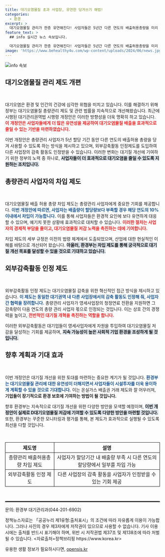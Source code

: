 ```yaml
---
title: 대기오염물질 초과 사업장, 유연한 당겨쓰기 해법!
categories:
  - 환경
excerpt: >
  대기오염물질 관리가 한층 유연해진다! 사업자들은 5년간 다른 연도의 배출허용총량을 미리 사용할 수 있으며, 외부의 감축활동도 인정받을 수 있게 된다. 이를 통해 대기질 개선 목표는 유지되면서 기업들의 시설 투자 예측 가능성이 높아진다.
feature_text: >
  ## info 실시간 뉴스 속보입니다.

  대기오염물질 관리가 한층 유연해진다! 사업자들은 5년간 다른 연도의 배출허용총량을 미리 사용할 수 있으며, 외부의 감축활동도 인정받을 수 있게 된다. 이를 통해 대기질 개선 목표는 유지되면서 기업들의 시설 투자 예측 가능성이 높아진다.
image: 'https://www.behealthy4u.com/wp-content/uploads/2024/06/news.jpg'
---
```


<p><img src="https://www.behealthy4u.com/wp-content/uploads/2024/06/news.jpg" alt="info 속보" /></p>

<h2 data-ke-size="size26">대기오염물질 관리 제도 개편</h2>

<p data-ke-size="size16">&nbsp;</p>

<p>대기오염은 환경 및 인간의 건강에 심각한 위협을 미치고 있습니다. 이를 해결하기 위해 정부는 대기오염물질 총량관리 제도 및 관련 법률을 지속적으로 개선해왔습니다. 최근에 시행된 대기관리권역법 시행령 개정안은 이러한 방향성을 더욱 명확히 하고 있습니다. <b><span style="color: #ee2323;">이 개정안은 사업자들에게 더 많은 유연성을 제공하여 대기오염물질 배출을 효과적으로 줄일 수 있는 기반을 마련하였습니다.</span></b> </p>

<p>이번 개정안은 총량관리 사업자가 5년 할당 기간 동안 다른 연도의 배출허용 총량을 당겨 사용할 수 있도록 하는 방식을 제시하고 있으며, 외부감축활동 인정제도를 도입하여 다른 사업장의 감축 활동도 인정받을 수 있습니다. 이러한 변화는 대기질 개선에 기여하기 위한 정부의 노력 중 하나로, <b><span style="background-color: #21538527;">사업자들이 더 효과적으로 대기오염을 줄일 수 있도록 지원하는 조치입니다.</span></b></p>

<h2 data-ke-size="size26">총량관리 사업자의 차입 제도</h2>

<p data-ke-size="size16">&nbsp;</p>

<p>대기오염물질 배출 허용 총량 차입 제도는 총량관리 사업자에게 중요한 기회를 제공합니다. <b><span style="color: #1a5490;">이번 개정안에 따르면, 사업자는 배출량이 할당량보다 부족할 경우 해당 연도의 10% 이내에서 차입이 가능합니다.</span></b> 이를 통해 사업자들은 환경적 요인에 보다 유연하게 대응할 수 있으며, 예기치 못한 상황에 효과적으로 대처할 수 있습니다. <b><span style="color: #ee2323;">이러한 절차는 사업자의 경제적 부담을 줄이고, 대기오염물질 저감 노력을 촉진하는 데에 기여합니다.</span></b></p>

<p>차입 제도의 세부 규정은 이전의 법령 체계에서 도출되었으며, 산업에 대한 현실적인 이해를 바탕으로 개선되어 왔습니다. <b><span style="background-color: #21538527;">아울러, 환경부는 차입 제도를 통해 궁극적으로 대기질 개선 목표를 달성할 수 있을 것으로 기대하고 있습니다.</span></b></p>

<h2 data-ke-size="size26">외부감축활동 인정 제도</h2>

<p data-ke-size="size16">&nbsp;</p>

<p>외부감축활동 인정 제도는 대기오염물질 감축을 위한 혁신적인 접근 방식을 제시하고 있습니다. <b><span style="color: #1a5490;">이 제도는 동일한 대기권역 내 다른 사업장에서의 감축 활동도 인정해 줘, 사업자 간 협력을 장려합니다.</span></b> 총량관리 사업자가 영세사업장의 청정연료 전환을 지원하면 그 감축량이 다음 연도의 총량 관리 사업자 몫으로 인정되는 것입니다. 이는 상호 간의 경쟁력을 높이고, <b><span style="color: #ee2323;">전반적인 대기질 개혁을 촉진하는 역할을 합니다.</span></b></p>

<p>이러한 외부감축활동은 대기업들이 영세사업자에게 자원을 투입하여 대기오염물질 저감을 달성하는 기회를 제공하며, <b><span style="background-color: #21538527;">지속 가능성이 높은 사회적 기업 환경을 조성하게 될 것입니다.</span></b></p>

<h2 data-ke-size="size26">향후 계획과 기대 효과</h2>

<p data-ke-size="size16">&nbsp;</p>

<p>이번 개정안은 대기질 개선을 위한 토대를 마련하는 중요한 계기가 될 것입니다. <b><span style="color: #1a5490;">환경부는 대기오염물질 관리에 대한 유연성이 더해지면서 사업자들이 시설투자를 더욱 용이하게 계획할 수 있을 것으로 기대합니다.</span></b> 이는 온실가스 배출권 거래 제도와 잘 어우러져, <b><span style="ee2323;">기업들이 장기적으로 환경 보호에 기여하는 방법이 될 것입니다.</span></b></p>

<p>향후 환경부는 지속적으로 대기질 개선을 위한 다양한 방안을 모색할 예정이며, <b><span style="background-color: #21538527;">이번 개정안이 실제로 D대기오염물질 저감에 기여할 수 있도록 다양한 방안을 마련할 것입니다.</span></b> 
또한, 환경부는 꾸준한 모니터링과 평가를 통해, 본 제도가 효과적으로 실행될 수 있도록 최선을 다할 것입니다.</p>

<p data-ke-size="size16">&nbsp;</p>

<table style="width: 100%; border-collapse: collapse;">
    <thead>
        <tr>
            <th style="border: 1px solid #000; text-align: center;">제도명</th>
            <th style="border: 1px solid #000; text-align: center;">설명</th>
        </tr>
    </thead>
    <tbody>
        <tr>
            <td style="border: 1px solid #000; text-align: center;">총량관리 배출허용총량 차입 제도</td>
            <td style="border: 1px solid #000; text-align: center;">사업자가 할당기간 내 배출량 부족 시 다른 연도의 할당량에서 일부를 차입 가능</td>
        </tr>
        <tr>
            <td style="border: 1px solid #000; text-align: center;">외부감축활동 인정 제도</td>
            <td style="border: 1px solid #000; text-align: center;">다른 사업장의 감축 활동을 사업자가 인정받을 수 있는 기회 제공</td>
        </tr>
    </tbody>
</table>

<p data-ke-size="size16">&nbsp;</p>

<hr style="border: 1px solid #000;"> 

<p data-ke-size="size16">문의: 환경부 대기관리과(044-201-6902)</p>

<p data-ke-size="size16">정책뉴스자료는 「공공누리 제1유형:출처표시」의 조건에 따라 자유롭게 이용이 가능합니다. 그러나 사진의 경우 제3자에게 저작권이 있으므로 사용할 수 없습니다. 기사 이용 시에는 출처를 반드시 표기해야 하며, 위반 시 저작권법 제37조 및 제138조에 따라 처벌될 수 있습니다. <자료출처=정책브리핑 https://www.korea.kr></p>
유용한 생활 정보가 필요하시다면, <a href="https://opensis.kr" rel="dofollow">opensis.kr</a>


